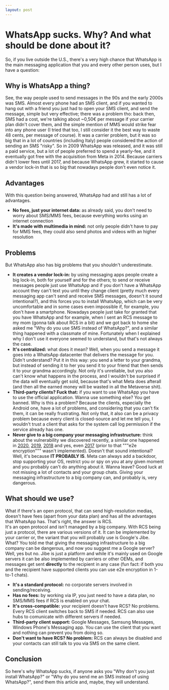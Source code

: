 ```yaml
---
layout: post
---
```

# WhatsApp sucks. Why? And what should be done about it?
So, if you live outside the U.S., there's a very high chance that WhatsApp is the main messaging application that you and every other person uses, but I have a question:

## Why is WhatsApp a thing?
See, the way people used to send messages in the 90s and the early 2000s was SMS. Almost every phone had an SMS client, and if you wanted to hang out with a friend you just had to open your SMS client, and send the message, simple but very effective; there was a problem tho: back then, SMS had a cost, we're talking about ~0,50€ per message if your carrier plan didn't cover them, and the simple mention of MMS would strike fear into any phone user (I tried that too, I still consider it the best way to waste 48 cents, per message of course).
It was a carrier problem, but it was so big that in a lot of countries (including Italy) people considered the action of sending an SMS "risky".
So in 2009 WhatsApp was released, and it was still a paid service, but a lot of people preferred to spend a yearly-fee, and it eventually got free with the acquisition from Meta in 2014.
Because carriers didn't lower fees until 2017, and because WhatsApp grew, it started to cause a vendor lock-in that is so big that nowadays people don't even notice it.

## Advantages
With this question being answered, WhatsApp had and still has a lot of advantages.
- **No fees, just your internet data:** as already said, you don't need to worry about SMS/MMS fees, because everything works using an internet connection
- **It's made with multimedia in mind:** not only people didn't have to pay for MMS fees, they could also send photos and videos with an higher resolution

## Problems
But WhatsApp also has big problems that you shouldn't underestimate.
- **It creates a vendor lock-in:** by using messaging apps people create a big lock-in, both for yourself and for the others; to send or receive messages people just use WhatsApp and if you don't have a WhatsApp account they can't text you until they change client (pretty much every messaging app can't send and receive SMS messages, doesn't it sound intentional?), and this forces you to install WhatsApp, which can be very uncomfortable and in some cases even impossible if, for example, you don't have a smartphone. Nowadays people just take for granted that you have WhatsApp and for example, when I sent an RCS message to my mom (gonna talk about RCS in a bit) and we got back to home she asked me "Why do you use SMS instead of WhatsApp?", and a similar thing happened with a classmate of mine. Fortunately when I explained why I don't use it everyone seemed to understand, but that's not always the case.
- **It's centralized:** what does it mean? Well, when you send a message it goes into a WhatsApp datacenter that delivers the message for you. Didn't understand? Put it in this way: you send a letter to your grandma, but instead of sending it to her you send it to your friend that then sends it to your grandma accordingly. Not only it's unreliable, but you also can't know what happens in the process, and I wouldn't be surprised if the data will eventually get sold, because that's what Meta does afterall (and then all the earned money will be wasted in all the Metaverse shit).
- **Third-party clients? Fuck that:** if you want to use WhatsApp you have to use the official application. Wanna use something else? You get banned. Why is this a problem? Because the clients, especially the Android one, have a lot of problems, and considering that you can't fix them, it can be really frustrating. Not only that, it also can be a privacy problem because every client is closed-source and let me tell you, I wouldn't trust a client that asks for the system call log permission if the service already has one.
- **Never give to a big company your messaging infrastructure:** think about the vulnerability we discovered recently, a similar one happened in [2020](https://timesofindia.indiatimes.com/gadgets-news/whatsapp-reveals-six-security-issues-that-could-have-got-its-users-hacked/articleshow/77925426.cms), [2019](https://www.ft.com/content/4da1117e-756c-11e9-be7d-6d846537acab), [2018](https://www.cnbc.com/2018/10/10/whatsapp-bug-let-hackers-hijack-accounts-with-a-video-call-reports.html) and yes, even [2017](https://telegra.ph/whatsapp-backdoor-01-16) (prior to that """e2e encryption""" wasn't implemented). Doesn't that sound intentional? Well, it's because **IT PROBABLY IS**. Meta can always add a backdoor, stop supporting your OS, restrict you or spy on you at any given moment and you probably can't do anything about it. Wanna leave? Good luck at not missing a lot of contacts and your group chats. Giving your messaging infrastructure to a big company can, and probably is, very dangerous.

## What should we use?
What if there's an open protocol, that can send high-resolution medias, doesn't have fees (apart from your data plan) and has all the advantages that WhatsApp has. That's right, the answer is RCS.  
It's an open protocol and isn't managed by a big company. With RCS being just a protocol, there are various versions of it. It can be implemented by your carrier or, the variant that you will probably use is Google's Jibe. What? You told me that giving the messaging infrastructure to a big company can be dangerous, and now you suggest me a Google server? Well, yes but no. Jibe is just a platform and while it's mainly used on Google servers it can be also implemented by carriers or other OEMs, and messages get sent **directly** to the recipient in any case (fun fact: if both you and the recipient have supported clients you can use e2e encryption in 1-to-1 chats).
- **It's a standard protocol:** no corporate servers involved in sending/receiving.
- **Has no fees:** by working via IP, you just need to have a data plan, no SMS/MMS fees if RCS is enabled on your chat.
- **It's cross-compatible:** your recipient doesn't have RCS? No problems. Every RCS client switches back to SMS if needed. RCS can also use hubs to comunicate with different servers if needed.
- **Third-party client support:** Google Messages, Samsung Messages, Windows Phone's Messaging app. You can use the client that you want and nothing can prevent you from doing so.
- **Don't want to have RCS? No problem:** RCS can always be disabled and your contacts can still talk to you via SMS on the same client.

## Conclusion
So here's why WhatsApp sucks, if anyone asks you "Why don't you just install WhatsApp?" or "Why do you send me an SMS instead of using WhatsApp?", send them this article and, maybe, they will understand.
